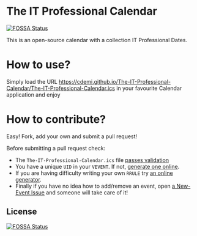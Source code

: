 # The IT Professional Calendar
[![FOSSA Status](https://app.fossa.io/api/projects/git%2Bgithub.com%2Fcdemi%2FThe-IT-Professional-Calendar.svg?type=shield)](https://app.fossa.io/projects/git%2Bgithub.com%2Fcdemi%2FThe-IT-Professional-Calendar?ref=badge_shield)

This is an open-source calendar with a collection IT Professional Dates. 

# How to use?
Simply load the URL https://cdemi.github.io/The-IT-Professional-Calendar/The-IT-Professional-Calendar.ics in your favourite Calendar application and enjoy

# How to contribute?
Easy! Fork, add your own and submit a pull request! 

Before submitting a pull request check:
* The `The-IT-Professional-Calendar.ics` file [passes validation](https://icalendar.org/validator.html)
* You have a unique `UID` in your `VEVENT`. If not, [generate one online](https://www.uuidgenerator.net/version4).
* If you are having difficulty writing your own `RRULE` try [an online generator](https://www.textmagic.com/free-tools/rrule-generator).
* Finally if you have no idea how to add/remove an event, open [a New-Event Issue](https://github.com/cdemi/The-IT-Professional-Calendar/labels/new-event) and someone will take care of it! 


## License
[![FOSSA Status](https://app.fossa.io/api/projects/git%2Bgithub.com%2Fcdemi%2FThe-IT-Professional-Calendar.svg?type=large)](https://app.fossa.io/projects/git%2Bgithub.com%2Fcdemi%2FThe-IT-Professional-Calendar?ref=badge_large)